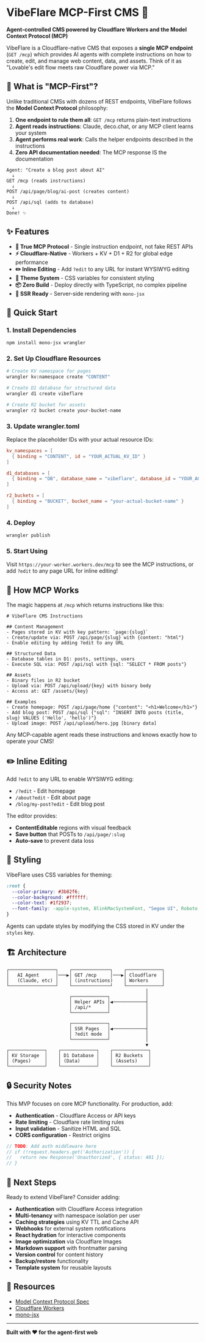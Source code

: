 # VibeFlare MCP-First CMS 🚀

**Agent-controlled CMS powered by Cloudflare Workers and the Model Context Protocol (MCP)**

VibeFlare is a Cloudflare-native CMS that exposes a **single MCP endpoint** (`GET /mcp`) which provides AI agents with complete instructions on how to create, edit, and manage web content, data, and assets. Think of it as "Lovable's edit flow meets raw Cloudflare power via MCP."

## 🧠 What is "MCP-First"?

Unlike traditional CMSs with dozens of REST endpoints, VibeFlare follows the **Model Context Protocol** philosophy:

1. **One endpoint to rule them all**: `GET /mcp` returns plain-text instructions
2. **Agent reads instructions**: Claude, deco.chat, or any MCP client learns your system
3. **Agent performs real work**: Calls the helper endpoints described in the instructions
4. **Zero API documentation needed**: The MCP response IS the documentation

```
Agent: "Create a blog post about AI"
  ↓
GET /mcp (reads instructions)
  ↓  
POST /api/page/blog/ai-post (creates content)
  ↓
POST /api/sql (adds to database)
  ↓
Done! ✨
```

## ✨ Features

- **🤖 True MCP Protocol** - Single instruction endpoint, not fake REST APIs
- **⚡ Cloudflare-Native** - Workers + KV + D1 + R2 for global edge performance
- **✏️ Inline Editing** - Add `?edit` to any URL for instant WYSIWYG editing
- **🎨 Theme System** - CSS variables for consistent styling
- **📦 Zero Build** - Deploy directly with TypeScript, no complex pipeline
- **🔗 SSR Ready** - Server-side rendering with `mono-jsx`

## 🚀 Quick Start

### 1. Install Dependencies

```bash
npm install mono-jsx wrangler
```

### 2. Set Up Cloudflare Resources

```bash
# Create KV namespace for pages
wrangler kv:namespace create "CONTENT"

# Create D1 database for structured data
wrangler d1 create vibeflare

# Create R2 bucket for assets
wrangler r2 bucket create your-bucket-name
```

### 3. Update wrangler.toml

Replace the placeholder IDs with your actual resource IDs:

```toml
kv_namespaces = [
  { binding = "CONTENT", id = "YOUR_ACTUAL_KV_ID" }
]

d1_databases = [
  { binding = "DB", database_name = "vibeflare", database_id = "YOUR_ACTUAL_D1_ID" }
]

r2_buckets = [
  { binding = "BUCKET", bucket_name = "your-actual-bucket-name" }
]
```

### 4. Deploy

```bash
wrangler publish
```

### 5. Start Using

Visit `https://your-worker.workers.dev/mcp` to see the MCP instructions, or add `?edit` to any page URL for inline editing!

## 📡 How MCP Works

The magic happens at `/mcp` which returns instructions like this:

```
# VibeFlare CMS Instructions

## Content Management
- Pages stored in KV with key pattern: `page:{slug}`
- Create/update via: POST /api/page/{slug} with {content: "html"}
- Enable editing by adding ?edit to any URL

## Structured Data  
- Database tables in D1: posts, settings, users
- Execute SQL via: POST /api/sql with {sql: "SELECT * FROM posts"}

## Assets
- Binary files in R2 bucket
- Upload via: POST /api/upload/{key} with binary body
- Access at: GET /assets/{key}

## Examples
- Create homepage: POST /api/page/home {"content": "<h1>Welcome</h1>"}
- Add blog post: POST /api/sql {"sql": "INSERT INTO posts (title, slug) VALUES ('Hello', 'hello')"}
- Upload image: POST /api/upload/hero.jpg [binary data]
```

Any MCP-capable agent reads these instructions and knows exactly how to operate your CMS!

## ✏️ Inline Editing

Add `?edit` to any URL to enable WYSIWYG editing:

- `/?edit` - Edit homepage
- `/about?edit` - Edit about page
- `/blog/my-post?edit` - Edit blog post

The editor provides:
- **ContentEditable** regions with visual feedback
- **Save button** that POSTs to `/api/page/:slug`
- **Auto-save** to prevent data loss

## 🎨 Styling

VibeFlare uses CSS variables for theming:

```css
:root {
  --color-primary: #3b82f6;
  --color-background: #ffffff;
  --color-text: #1f2937;
  --font-family: -apple-system, BlinkMacSystemFont, "Segoe UI", Roboto;
}
```

Agents can update styles by modifying the CSS stored in KV under the `styles` key.

## 🏗️ Architecture

```
┌─────────────────┐    ┌──────────────┐    ┌─────────────┐
│   AI Agent      │───▶│ GET /mcp     │───▶│ Cloudflare  │
│   (Claude, etc) │    │ (instructions)    │ Workers     │
└─────────────────┘    └──────────────┘    └─────────────┘
                                                   │
                       ┌─────────────┐             │
                       │ Helper APIs │◀────────────┤
                       │ /api/*      │             │
                       └─────────────┘             │
                                                   │
                       ┌─────────────┐             │
                       │ SSR Pages   │◀────────────┤  
                       │ ?edit mode  │             │
                       └─────────────┘             │
                                                   ▼
┌─────────────┐    ┌─────────────┐    ┌─────────────┐
│ KV Storage  │    │ D1 Database │    │ R2 Buckets  │
│ (Pages)     │    │ (Data)      │    │ (Assets)    │
└─────────────┘    └─────────────┘    └─────────────┘
```

## 🔒 Security Notes

This MVP focuses on core MCP functionality. For production, add:

- **Authentication** - Cloudflare Access or API keys
- **Rate limiting** - Cloudflare rate limiting rules  
- **Input validation** - Sanitize HTML and SQL
- **CORS configuration** - Restrict origins

```javascript
// TODO: Add auth middleware here
// if (!request.headers.get('Authorization')) {
//   return new Response('Unauthorized', { status: 401 });
// }
```

## 🚧 Next Steps

Ready to extend VibeFlare? Consider adding:

- **Authentication** with Cloudflare Access integration
- **Multi-tenancy** with namespace isolation per user
- **Caching strategies** using KV TTL and Cache API
- **Webhooks** for external system notifications
- **React hydration** for interactive components
- **Image optimization** via Cloudflare Images
- **Markdown support** with frontmatter parsing
- **Version control** for content history
- **Backup/restore** functionality
- **Template system** for reusable layouts

## 📖 Resources

- [Model Context Protocol Spec](https://spec.modelcontextprotocol.io/)
- [Cloudflare Workers](https://developers.cloudflare.com/workers/)
- [mono-jsx](https://github.com/trueadm/mono-jsx)

---

**Built with ❤️ for the agent-first web** 